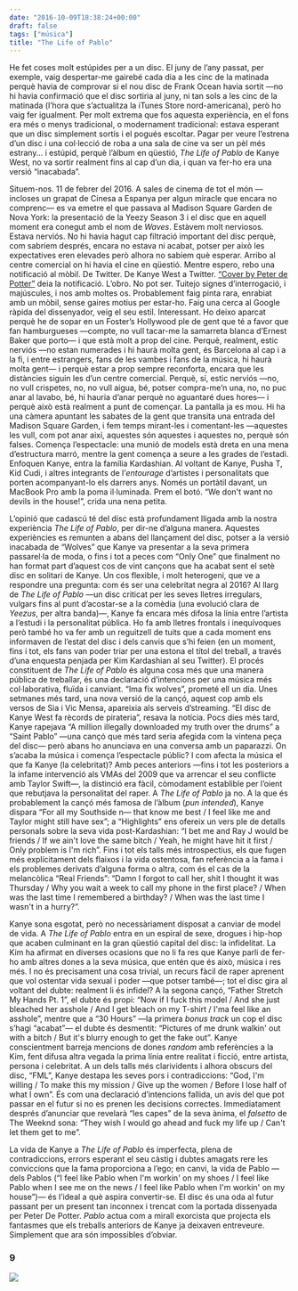 ```yaml
---
date: "2016-10-09T18:38:24+00:00"
draft: false
tags: ["música"]
title: "The Life of Pablo"
---
```

He fet coses molt estúpides per a un disc. El juny de l’any passat, per exemple, vaig despertar-me gairebé cada dia a les cinc de la matinada perquè havia de comprovar si el nou disc de Frank Ocean havia sortit —no hi havia confirmació que el disc sortiria al juny, ni tan sols a les cinc de la matinada (l’hora que s’actualitza la iTunes Store nord-americana), però ho vaig fer igualment. Per molt extrema que fos aquesta experiència, en el fons era més o menys tradicional, o modernament tradicional: estava esperant que un disc simplement sortís i el pogués escoltar. Pagar per veure l’estrena d’un disc i una col·lecció de roba a una sala de cine va ser un pèl més estrany… i estúpid, perquè l’àlbum en qüestió, _The Life of Pablo_ de Kanye West, no va sortir realment fins al cap d’un dia, i quan va fer-ho era una versió “inacabada”.

<!-- more -->

Situem-nos. 11 de febrer del 2016. A sales de cinema de tot el món —incloses un grapat de Cinesa a Espanya per algun miracle que encara no comprenc— es va emetre el que passava al Madison Square Garden de Nova York: la presentació de la Yeezy Season 3 i el disc que en aquell moment era conegut amb el nom de _Waves_. Estàvem molt nerviosos. Estava nerviós. No hi havia hagut cap filtració important del disc perquè, com sabríem després, encara no estava ni acabat, potser per això les expectatives eren elevades però alhora no sabíem què esperar. Arribo al centre comercial on hi havia el cine en qüestió. Mentre espero, rebo una notificació al mòbil. De Twitter. De Kanye West a Twitter. [“Cover by Peter de Potter”](https://twitter.com/kanyewest/status/697872225404325896) deia la notificació. L’obro. No pot ser. Tuitejo signes d’interrogació, i majúscules, i nos amb moltes os. Probablement faig pinta rara, enrabiat amb un mòbil, sense gaires motius per estar-ho. Faig una cerca al Google ràpida del dissenyador, veig el seu estil. Interessant. Ho deixo aparcat perquè he de sopar en un Foster’s Hollywood ple de gent que té a favor que fan hamburgueses —compte, no vull tacar-me la samarreta blanca d’Ernest Baker que porto— i que està molt a prop del cine. Perquè, realment, estic nerviós —no estan numerades i hi haurà molta gent, és Barcelona al cap i a la fi, i entre estrangers, fans de les vambes i fans de la música, hi haurà molta gent— i perquè estar a prop sempre reconforta, encara que les distàncies siguin les d’un centre comercial. Perquè, sí, estic nerviós —no, no vull crispetes, no, no vull aigua, bé, potser compra-me’n una, no, no puc anar al lavabo, bé, hi hauria d’anar perquè no aguantaré dues hores— i perquè això està realment a punt de començar. La pantalla ja es mou. Hi ha una càmera apuntant les sabates de la gent que transita una entrada del Madison Square Garden, i fem temps mirant-les i comentant-les —aquestes les vull, com pot anar així, aquestes són aquestes i aquestes no, perquè són falses. Comença l’espectacle: una munió de models està dreta en una mena d’estructura marró, mentre la gent comença a seure a les grades de l’estadi. Enfoquen Kanye, entra la família Kardashian. Al voltant de Kanye, Pusha T, Kid Cudi, i altres integrants de l’_entourage_ d’artistes i personalitats que porten acompanyant-lo els darrers anys. Només un portàtil davant, un MacBook Pro amb la poma il·luminada. Prem el botó. “We don't want no devils in the house!”, crida una nena petita.

L’opinió que cadascú té del disc està profundament lligada amb la nostra experiència _The Life of Pablo_, per dir-ne d’alguna manera. Aquestes experiències es remunten a abans del llançament del disc, potser a la versió inacabada de “Wolves” que Kanye va presentar a la seva primera passarel·la de moda, o fins i tot a peces com “Only One” que finalment no han format part d’aquest cos de vint cançons que ha acabat sent el setè disc en solitari de Kanye. Un cos flexible, i molt heterogeni, que ve a respondre una pregunta: com és ser una celebritat negra al 2016? Al llarg de _The Life of Pablo_ —un disc criticat per les seves lletres irregulars, vulgars fins al punt d’acostar-se a la comèdia (una evolució clara de _Yeezus_, per altra banda)—, Kanye fa encara més difosa la línia entre l’artista a l’estudi i la personalitat pública. Ho fa amb lletres frontals i inequívoques però també ho va fer amb un reguitzell de tuits que a cada moment ens informaven de l’estat del disc i dels canvis que s’hi feien (en un moment, fins i tot, els fans van poder triar per una estona el títol del treball, a través d’una enquesta penjada per Kim Kardashian al seu Twitter). El procés constituent de _The Life of Pablo_ és alguna cosa més que una manera pública de treballar, és una declaració d’intencions per una música més col·laborativa, fluïda i canviant. “Ima fix wolves”, prometé ell un dia. Unes setmanes més tard, una nova versió de la cançó, aquest cop amb els versos de Sia i Vic Mensa, apareixia als serveis d’streaming. “El disc de Kanye West fa rècords de pirateria”, resava la notícia. Pocs dies més tard, Kanye rapejava “A million illegally downloaded my truth over the drums” a “Saint Pablo” —una cançó que més tard seria afegida com la vintena peça del disc— però abans ho anunciava en una conversa amb un paparazzi. On s’acaba la música i comença l’espectacle públic? I com afecta la música el que fa Kanye (la celebritat)? Amb peces anteriors —fins i tot les posteriors a la infame intervenció als VMAs del 2009 que va arrencar el seu conflicte amb Taylor Swift—, la distinció era fàcil, còmodament establible per l’oient que rebutjava la personalitat del raper. A _The Life of Pablo_ ja no. A la que és probablement la cançó més famosa de l’àlbum (_pun intended_), Kanye dispara “For all my Southside n— that know me best / I feel like me and Taylor might still have sex”; a “Highlights” ens ofereix un vers ple de detalls personals sobre la seva vida post-Kardashian: “I bet me and Ray J would be friends / If we ain't love the same bitch / Yeah, he might have hit it first / Only problem is I'm rich”. Fins i tot els talls més introspectius, els que fugen més explícitament dels flaixos i la vida ostentosa, fan referència a la fama i els problemes derivats d’alguna forma o altra, com és el cas de la melancòlica “Real Friends”: “Damn I forgot to call her, shit I thought it was Thursday / Why you wait a week to call my phone in the first place? / When was the last time I remembered a birthday? / When was the last time I wasn't in a hurry?”.

Kanye sona esgotat, però no necessàriament disposat a canviar de model de vida. A _The Life of Pablo_ entra en un espiral de sexe, drogues i hip-hop que acaben culminant en la gran qüestió capital del disc: la infidelitat. La Kim ha afirmat en diverses ocasions que no li fa res que Kanye parli de fer-ho amb altres dones a la seva música, que entén que és això, música i res més. I no és precisament una cosa trivial, un recurs fàcil de raper aprenent que vol ostentar vida sexual i poder —que potser també—; tot el disc gira al voltant del dubte: realment li és infidel? A la segona cançó, “Father Stretch My Hands Pt. 1”, el dubte és propi: “Now if I fuck this model / And she just bleached her asshole / And I get bleach on my T-shirt / I'ma feel like an asshole”, mentre que a “30 Hours” —la primera _bonus track_ un cop el disc s’hagi “acabat”— el dubte és desmentit: “Pictures of me drunk walkin' out with a bitch / But it's blurry enough to get the fake out”. Kanye conscientment barreja mencions de dones _random_ amb referències a la Kim, fent difusa altra vegada la prima línia entre realitat i ficció, entre artista, persona i celebritat. A un dels talls més clarividents i alhora obscurs del disc, “FML”, Kanye destapa les seves pors i contradiccions: “God, I'm willing / To make this my mission / Give up the women / Before I lose half of what I own”. És com una declaració d’intencions fallida, un avís del que pot passar en el futur si no es prenen les decisions correctes. Immediatament després d’anunciar que revelarà “les capes” de la seva ànima, el _falsetto_ de The Weeknd sona: “They wish I would go ahead and fuck my life up / Can't let them get to me”.

La vida de Kanye a _The Life of Pablo_ és imperfecta, plena de contradiccions, errors esperant el seu càstig i dubtes amagats rere les conviccions que la fama proporciona a l’ego; en canvi, la vida de Pablo —dels Pablos (“I feel like Pablo when I'm workin' on my shoes / I feel like Pablo when I see me on the news / I feel like Pablo when I'm workin' on my house”)— és l’ideal a què aspira convertir-se. El disc és una oda al futur passant per un present tan inconnex i trencat com la portada dissenyada per Peter De Potter. _Pablo_ actua com a mirall exorcista que projecta els fantasmes que els treballs anteriors de Kanye ja deixaven entreveure. Simplement que ara són impossibles d’obviar.

### 9

<img id="splashFade" src="https://66.media.tumblr.com/2f23c592c657f47721a3f5482bd42633/tumblr_oesob1yOa01u00ofno1_1280.jpg">